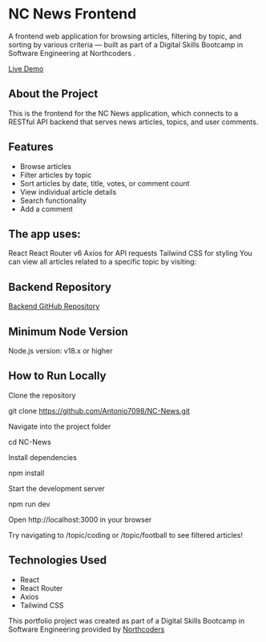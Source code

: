 # NC News Frontend #
A frontend web application for browsing articles, filtering by topic, and sorting by various criteria — built as part of a Digital Skills Bootcamp in Software Engineering at Northcoders . 
 
[Live Demo](https://682c9d9d2600c70091c8b5f5--nc-news-ant.netlify.app)

## About the Project ##
This is the frontend for the NC News application, which connects to a RESTful API backend that serves news articles, topics, and user comments.

## Features ##
* Browse articles
* Filter articles by topic
* Sort articles by date, title, votes, or comment count
* View individual article details
* Search functionality
* Add a comment

## The app uses: ##

React
React Router v6
Axios for API requests
Tailwind CSS for styling
You can view all articles related to a specific topic by visiting:


## Backend Repository ##
[Backend GitHub Repository](https://github.com/Antonio7098/nc_news)

## Minimum Node Version ##
Node.js version: v18.x or higher

## How to Run Locally ##
Clone the repository

git clone https://github.com/Antonio7098/NC-News.git

Navigate into the project folder

cd NC-News

Install dependencies

npm install

Start the development server

npm run dev

Open http://localhost:3000 in your browser

Try navigating to /topic/coding or /topic/football to see filtered articles!

## Technologies Used ##
* React
* React Router
* Axios
* Tailwind CSS


This portfolio project was created as part of a Digital Skills Bootcamp in Software Engineering provided by [Northcoders](https://northcoders.com/)